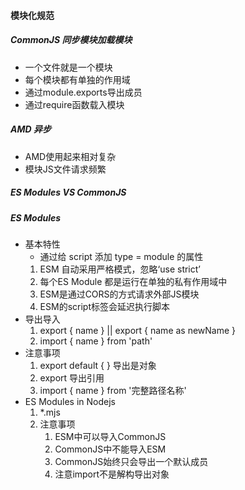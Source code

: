 
#### 模块化规范
##### CommonJS 同步模块加载模块
+ 一个文件就是一个模块
+ 每个模块都有单独的作用域
+ 通过module.exports导出成员
+ 通过require函数载入模块

##### AMD 异步
+ AMD使用起来相对复杂
+ 模块JS文件请求频繁

##### ES Modules VS CommonJS

##### ES Modules
+ 基本特性
    - 通过给 script 添加 type = module 的属性
    1. ESM 自动采用严格模式，忽略‘use strict’
    2. 每个ES Module 都是运行在单独的私有作用域中
    3. ESM是通过CORS的方式请求外部JS模块
    4. ESM的script标签会延迟执行脚本
+ 导出导入
    1. export { name } || export { name as newName }
    2. import { name } from 'path'
+ 注意事项
    1. export default { } 导出是对象
    2. export 导出引用
    3. import { name } from '完整路径名称'
+ ES Modules in Nodejs
    1. *.mjs
    2. 注意事项
        1. ESM中可以导入CommonJS
        2. CommonJS中不能导入ESM
        3. CommonJS始终只会导出一个默认成员
        4. 注意import不是解构导出对象